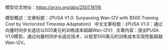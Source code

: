模型论文地址：https://arxiv.org/abs/2507.16116

模型概述：文章标题：《PUSA V1.0: Surpassing Wan-I2V with $500 Training Cost by Vectorized Timestep Adaptation》
中文文章标题：《PUSA V1.0：通过向量时间步长适应以500美元的训练成本超越Wan-I2V》
文章内容：提出PUSA V1.0模型，通过向量时间步长适应技术，以低至500美元的训练成本实现性能超越Wan-I2V。
